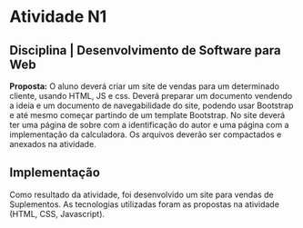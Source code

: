 # Atividade N1
## Disciplina | Desenvolvimento de Software para Web

**Proposta:** O aluno deverá criar um site de vendas para um determinado cliente, usando HTML, JS e css.
Deverá preparar um documento vendendo a ideia e um documento de navegabilidade do site, podendo usar Bootstrap e até mesmo começar partindo de um template Bootstrap.
No site deverá ter uma página de sobre com a identificação do autor e uma página com a implementação da calculadora.
Os arquivos deverão ser compactados e anexados na atividade.


## Implementação

Como resultado da atividade, foi desenvolvido um site para vendas de Suplementos. As tecnologias utilizadas foram as propostas na atividade (HTML, CSS, Javascript).

